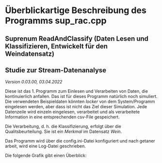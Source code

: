 # Überblickartige Beschreibung des Programms sup_rac.cpp
## Suprenum ReadAndClassify (Daten Lesen und Klassifizieren, Entwickelt für den Weindatensatz)
## Studie zur Stream-Datenanalyse

*Version 0.03.00, 03.04.2022*

Diese ist das 1. Programm zum Einlesen und Verarbeiten von Daten, die kontinuierlich anfallen. Das ist
für dieses Programm natürlich noch simuliert. Die verwendeten Beispieldaten könnten *locker* von dem
System/Programm eingelesen werden, aber dass ist nicht das Ziel dieser Simulation. Jede Datenzeile wird
einzeln eingelesen, verarbeitet und als verarbeitete Information in eine entsprechenden csv-File gespeichert.

Die Verarbeitung, d. h. die Klassifizierung, erfolgt über die Qualitsbeurteilung. Sie ist ein *Merkmal* im
Datensatz *Wein*.

Das Programm wird über die config.ini-Datei konfiguriert und nach getaner arbeit, wird eine Log-Datei
geschrieben.

Die folgende Grafik gibt einen Überblick:



